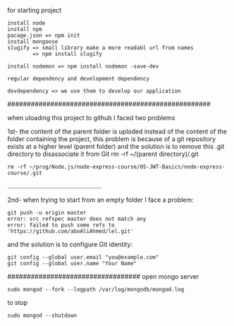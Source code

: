 for starting project

```
install node
install npm
pacage.json => npm init
install mongoose
slugify => small library make a more readabl url from names
        => npm install slugify

install nodemon => npm install nodemon -save-dev
```

```
regular dependency and development dependency

devdependency => we use them to develop our application
```

####################################################

when uloading this project to github I faced two problems

1st- the content of the parent folder is uploded instead of the content of the folder containing the project, this problem is because of a git repository exists at a higher level (parent folder) and the solution is to remove this .git directory to disassociate it from Git
rm -rf ~/(parent directory)/.git

```
rm -rf ~/prog/Node.js/node-express-course/05-JWT-Basics/node-express-course/.git
```

.....................................................

2nd- when trying to start from an empty folder I face a problem:

```
git push -u origin master
error: src refspec master does not match any
error: failed to push some refs to 'https://github.com/aboAliAhmed/lel.git'
```

and the solution is to configure Git identity:

```
git config --global user.email "you@example.com"
git config --global user.name "Your Name"
```

##################################
open mongo server

```
sudo mongod --fork --logpath /var/log/mongodb/mongod.log
```

to stop

```
sudo mongod --shutdown
```
